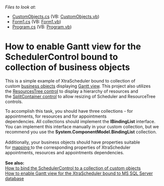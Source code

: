 <!-- default file list -->
*Files to look at*:

* [CustomObjects.cs](./CS/dxT183299/CustomObjects.cs) (VB: [CustomObjects.vb](./VB/dxT183299/CustomObjects.vb))
* [Form1.cs](./CS/dxT183299/Form1.cs) (VB: [Form1.vb](./VB/dxT183299/Form1.vb))
* [Program.cs](./CS/dxT183299/Program.cs) (VB: [Program.vb](./VB/dxT183299/Program.vb))
<!-- default file list end -->
# How to enable Gantt view for the SchedulerControl bound to collection of business objects


<p>This is a simple example of XtraScheduler bound to collection of custom <a href="https://documentation.devexpress.com/#WindowsForms/CustomDocument9606">business objects</a> displaying <a href="http://documentation.devexpress.com/#WindowsForms/CustomDocument10698">Gantt view</a>. This project also utilizes the <a href="http://documentation.devexpress.com/#WindowsForms/CustomDocument10685">ResourcesTree control</a> to display a hierarchy of resources and the <a href="http://documentation.devexpress.com/#WindowsForms/clsDevExpressXtraEditorsSplitContainerControltopic">SplitContainer control</a> to allow resizing of Scheduler and ResourceTree controls.</p>
<p>To accomplish this task, you should have three collections - for appointments, for resources and for appointments dependencies. All collections should implement the <strong>IBindingList</strong> interface. You can implement this interface manually in your custom collection, but we recommend you use the <strong>System.ComponentModel.BindingList<T></strong> collection.<br /><br />Additionally, your business objects should have properties suitable for <a href="https://documentation.devexpress.com/#WindowsForms/CustomDocument15468">mapping </a>to the corresponding properties of XtraScheduler appointments, resources and appointments dependencies.<br /><br /><strong>See also:</strong><br /><a href="https://www.devexpress.com/Support/Center/p/E750">How to bind the SchedulerControl to a collection of custom objects</a><br /><a href="https://www.devexpress.com/Support/Center/p/E3574">How to enable Gantt view for the XtraScheduler bound to MS SQL Server database</a></p>

<br/>


